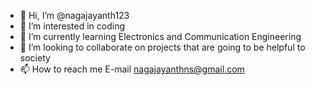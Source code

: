 - 👋 Hi, I’m @nagajayanth123
- 👀 I’m interested in coding
- 🌱 I’m currently learning Electronics and Communication Engineering
- 💞️ I’m looking to collaborate on projects that are going to be helpful to society
- 📫 How to reach me E-mail nagajayanthns@gmail.com

<!---
nagajayanth123/nagajayanth123 is a ✨ special ✨ repository because its `README.md` (this file) appears on your GitHub profile.
You can click the Preview link to take a look at your changes.
--->
